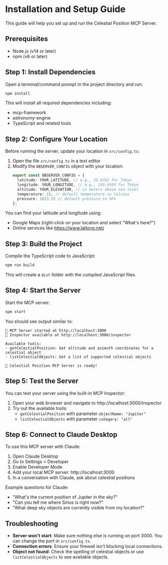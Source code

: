 # Installation and Setup Guide

This guide will help you set up and run the Celestial Position MCP Server.

## Prerequisites

- Node.js (v14 or later)
- npm (v6 or later)

## Step 1: Install Dependencies

Open a terminal/command prompt in the project directory and run:

```bash
npm install
```

This will install all required dependencies including:
- mcp-framework
- astronomy-engine
- TypeScript and related tools

## Step 2: Configure Your Location

Before running the server, update your location in `src/config.ts`:

1. Open the file `src/config.ts` in a text editor
2. Modify the `OBSERVER_CONFIG` object with your location:
   ```typescript
   export const OBSERVER_CONFIG = {
     latitude: YOUR_LATITUDE, // e.g., 35.6762 for Tokyo
     longitude: YOUR_LONGITUDE, // e.g., 139.6503 for Tokyo
     altitude: YOUR_ELEVATION, // in meters above sea level
     temperature: 15, // default temperature in Celsius
     pressure: 1013.25 // default pressure in hPa
   };
   ```

You can find your latitude and longitude using:
- Google Maps (right-click on your location and select "What's here?")
- Online services like https://www.latlong.net/

## Step 3: Build the Project

Compile the TypeScript code to JavaScript:

```bash
npm run build
```

This will create a `dist` folder with the compiled JavaScript files.

## Step 4: Start the Server

Start the MCP server:

```bash
npm start
```

You should see output similar to:

```
🚀 MCP Server started at http://localhost:3000
📝 Inspector available at http://localhost:3000/inspector

Available tools:
- getCelestialPosition: Get altitude and azimuth coordinates for a celestial object
- listCelestialObjects: Get a list of supported celestial objects

🔭 Celestial Position MCP Server is ready!
```

## Step 5: Test the Server

You can test your server using the built-in MCP Inspector:

1. Open your web browser and navigate to http://localhost:3000/inspector
2. Try out the available tools:
   - `getCelestialPosition` with parameter `objectName: "Jupiter"`
   - `listCelestialObjects` with parameter `category: "all"`

## Step 6: Connect to Claude Desktop

To use this MCP server with Claude:

1. Open Claude Desktop
2. Go to Settings > Developer
3. Enable Developer Mode
4. Add your local MCP server: http://localhost:3000
5. In a conversation with Claude, ask about celestial positions

Example questions for Claude:
- "What's the current position of Jupiter in the sky?"
- "Can you tell me where Sirius is right now?"
- "What deep sky objects are currently visible from my location?"

## Troubleshooting

- **Server won't start**: Make sure nothing else is running on port 3000. You can change the port in `src/config.ts`.
- **Connection errors**: Ensure your firewall isn't blocking local connections.
- **Object not found**: Check the spelling of celestial objects or use `listCelestialObjects` to see available objects.
